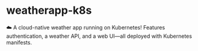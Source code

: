 # weatherapp-k8s
☁️ A cloud-native weather app running on Kubernetes! Features authentication, a weather API, and a web UI—all deployed with Kubernetes manifests.
